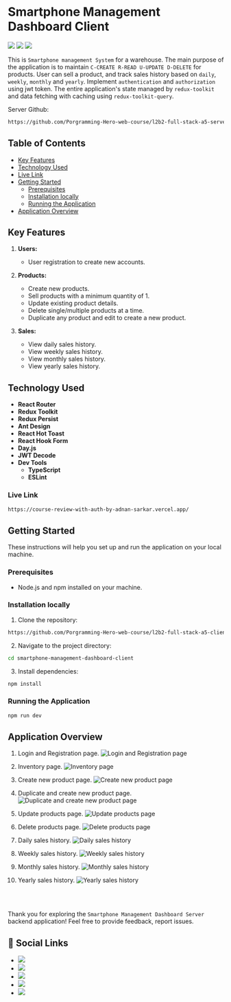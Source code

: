 # Smartphone Management Dashboard Client

[![](https://img.shields.io/badge/React-20232A?style=for-the-badge&logo=react&logoColor=61DAFB)]() [![](https://img.shields.io/badge/React_Router-CA4245?style=for-the-badge&logo=react-router&logoColor=white)]() [![](https://img.shields.io/badge/Redux-593D88?style=for-the-badge&logo=redux&logoColor=white)]()

This is `Smartphone management System` for a warehouse. The main purpose of the application is to maintain `C-CREATE R-READ U-UPDATE D-DELETE` for products. User can sell a product, and track sales history based on `daily`, `weekly`, `monthly` and `yearly`. Implement `authentication` and `authorization` using jwt token. The entire application's state managed by `redux-toolkit` and data fetching with caching using `redux-toolkit-query`.

Server Github:

```bash
https://github.com/Porgramming-Hero-web-course/l2b2-full-stack-a5-server-side-Adnan-Sarkar
```

## Table of Contents

- [Key Features](#key-features)
- [Technology Used](#technology-used)
- [Live Link](#live-link)
- [Getting Started](#getting-started)
  - [Prerequisites](#prerequisites)
  - [Installation locally](#installation-locally)
  - [Running the Application](#running-the-application)
- [Application Overview](#application-overview)

## Key Features

1. **Users:**

   - User registration to create new accounts.

2. **Products:**

   - Create new products.
   - Sell products with a minimum quantity of 1.
   - Update existing product details.
   - Delete single/multiple products at a time.
   - Duplicate any product and edit to create a new product.

3. **Sales:**
   - View daily sales history.
   - View weekly sales history.
   - View monthly sales history.
   - View yearly sales history.

## Technology Used

- **React Router**
- **Redux Toolkit**
- **Redux Persist**
- **Ant Design**
- **React Hot Toast**
- **React Hook Form**
- **Day.js**
- **JWT Decode**
- **Dev Tools**
  - **TypeScript**
  - **ESLint**

### Live Link

```bash
https://course-review-with-auth-by-adnan-sarkar.vercel.app/
```

## Getting Started

These instructions will help you set up and run the application on your local machine.

### Prerequisites

- Node.js and npm installed on your machine.

### Installation locally

1. Clone the repository:

```bash
https://github.com/Porgramming-Hero-web-course/l2b2-full-stack-a5-client-side-Adnan-Sarkar.git
```

2. Navigate to the project directory:

```bash
cd smartphone-management-dashboard-client
```

3. Install dependencies:

```bash
npm install
```

### Running the Application

```bash
npm run dev
```

## Application Overview

1. Login and Registration page.
   ![Login and Registration page](./application-overview-images/Login-Registration.png)

2. Inventory page.
   ![Inventory page](./application-overview-images/Inventory-page.png)

3. Create new product page.
   ![Create new product page](./application-overview-images/CreateProductPage.png)

4. Duplicate and create new product page.
   ![Duplicate and create new product page](<./application-overview-images/DuplicateProductPage%20(1).png>)

5. Update products page.
   ![Update products page](./application-overview-images/UpdateProductPage.png)

6. Delete products page.
   ![Delete products page](./application-overview-images/DeleteProductsPage.png)

7. Daily sales history.
   ![Daily sales history](./application-overview-images/SalesHistoryDaily.png)

8. Weekly sales history.
   ![Weekly sales history](./application-overview-images/SalesHistoryWeekly.png)

9. Monthly sales history.
   ![Monthly sales history](./application-overview-images/SalesHistoryMonthly.png)

10. Yearly sales history.
    ![Yearly sales history](./application-overview-images/SalesHistoryYearly.png)

<br><br>

Thank you for exploring the `Smartphone Management Dashboard Server` backend application! Feel free to provide feedback, report issues.

## 📢 Social Links

- [![](https://img.shields.io/badge/LinkedIn-0077B5?style=for-the-badge&logo=linkedin&logoColor=white)](https://www.linkedin.com/in/adnan-sarkar-8b54341a0/)
- [![](https://img.shields.io/badge/X-000000?style=for-the-badge&logo=x&logoColor=white)](https://twitter.com/AdnanSarkar14)
- [![](https://img.shields.io/badge/Facebook-1877F2?style=for-the-badge&logo=facebook&logoColor=white)](https://www.facebook.com/adnansarkaraduvai/)
- [![](https://img.shields.io/badge/Instagram-E4405F?style=for-the-badge&logo=instagram&logoColor=white)](https://www.instagram.com/_a_d_u_v_a_i_/)
- [![](https://img.shields.io/badge/Hashnode-2962FF?style=for-the-badge&logo=hashnode&logoColor=white)](https://adnansarkar.hashnode.dev/)
